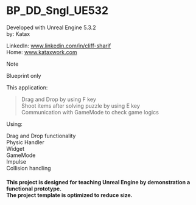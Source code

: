 # BP_DD_Sngl_UE532
Developed with Unreal Engine 5.3.2 <br> 
by: Katax
 
LinkedIn: www.linkedin.com/in/cliff-sharif<br> 
Home: www.kataxwork.com<br> 

> [!NOTE]
> Blueprint only

This application:

> Drag and Drop by using F key<br>
> Shoot items after solving puzzle by using E key <br>
> Communication with GameMode to check game logics <br>


Using:
 
Drag and Drop functionality<br> 
Physic Handler<br> 
Widget<br> 
GameMode<br> 
Impulse <br> 
Collision handling<br> 

<h4> This project is designed for teaching Unreal Engine by demonstration a functional prototype. <br> The project template is optimized to reduce size.  </h4>
